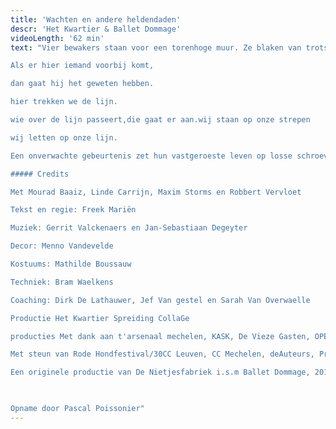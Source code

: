 ```yaml
---
title: 'Wachten en andere heldendaden'
descr: 'Het Kwartier & Ballet Dommage'
videoLength: '62 min'
text: "Vier bewakers staan voor een torenhoge muur. Ze blaken van trots. Ze wachten, en houden de wacht. Ze staan, en ze staan daar goed.

Als er hier iemand voorbij komt,

dan gaat hij het geweten hebben.

hier trekken we de lijn.

wie over de lijn passeert,die gaat er aan.wij staan op onze strepen

wij letten op onze lijn.

Een onverwachte gebeurtenis zet hun vastgeroeste leven op losse schroeven. Alle zekerheden worden plots in vraag gesteld. Hun manoeuvres lopen mank, de harmonie wordt kakofonie, en hun vertrouwde routines worden losgeslagen heldendaden. Voor het eerst rijst ook de vraag: wat zit er achter de muur?

##### Credits

Met Mourad Baaiz, Linde Carrijn, Maxim Storms en Robbert Vervloet

Tekst en regie: Freek Mariën

Muziek: Gerrit Valckenaers en Jan-Sebastiaan Degeyter

Decor: Menno Vandevelde

Kostuums: Mathilde Boussauw

Techniek: Bram Waelkens

Coaching: Dirk De Lathauwer, Jef Van gestel en Sarah Van Overwaelle

Productie Het Kwartier Spreiding CollaGe

producties Met dank aan t'arsenaal mechelen, KASK, De Vieze Gasten, OPEK, Katrien Valckenaers

Met steun van Rode Hondfestival/30CC Leuven, CC Mechelen, deAuteurs, Provincie Antwerpen, de Vlaamse Overheid en het Vlaams Fonds voor de Letteren

Een originele productie van De Nietjesfabriek i.s.m Ballet Dommage, 2014.

‍

Opname door Pascal Poissonier"
---
```

